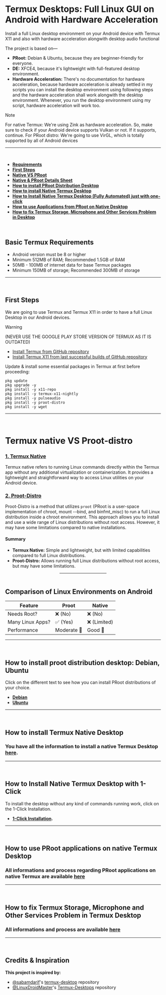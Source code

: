 # Termux Desktops: Full Linux GUI on Android with Hardware Acceleration
Install a full Linux desktop environment on your Android device with Termux X11 and also with hardware acceleration alongwith desktop audio functional

The project is based on—
- **PRoot:** Debian & Ubuntu, because they are beginner-friendly for everyone.
- **DE:** XFCE4, because it's lightweight with full-featured desktop environment.
- **Hardware Acceleration:** There's no documentation for hardware acceleration, because hardware acceleration is already settled in my scripts you can install the desktop environment using following steps and the hardware acceleration shall work alongwith the desktop environment. Whenever, you run the desktop environment using my script, hardware acceleration will work too.
> [!NOTE]
> For native Termux: We're using Zink as hardware acceleration. So, make sure to check if your Android device supports Vulkan or not. If it supports, continue.
> For PRoot distro: We're going to use VirGL, which is totally supported by all of Android devices

---
<br>

- **[Requirements](#termux-needs)**
- **[First Steps](#first-steps)**
- **[Native VS PRoot](#choose-linux)**
- **[Native & PRoot Details Sheet](#comparing-sheet)**
- **[How to install PRoot Distribution Desktop](#proot-distributions)**
- **[How to install Native Termux Desktop](#termux-native)**
- **[How to Install Native Termux Desktop (Fully Automated) just with one-click](#termux-native-auto)**
- **[How to use Applications from PRoot on Native Desktop](#termux-prootapp-native)**
- **[How to fix Termux Storage, Microphone and Other Services Problem in Desktop](#termux-problem-fix)**

<br>

## Basic Termux Requirements <a name=termux-needs></a>
- Android version must be 8 or higher
- Minimum 512MB of RAM; Recommended 1.5GB of RAM
- 50MB - 100MB of internet data for base Termux packages
- Minimum 150MB of storage; Recommended 300MB of storage

---
<br>

## First Steps <a name=first-steps></a>
We are going to use Termux and Termux X11 in order to have a full Linux Desktop in our Android devices.
> [!WARNING]
> (NEVER USE THE GOOGLE PLAY STORE VERSION OF TERMUX AS IT IS OUTDATED)
- [Install Termux from GitHub repository](https://github.com/termux/termux-app/releases)
- [Install Termux X11 from last successful builds of GitHub repository](https://github.com/termux/termux-x11/actions/workflows/debug_build.yml)

Update & install some essential packages in Termux at first before proceeding:
```
pkg update
pkg upgrade -y
pkg install -y x11-repo
pkg install -y termux-x11-nightly
pkg install -y pulseaudio
pkg install -y proot-distro
pkg install -y wget
```

---
<br>

# Termux native VS Proot-distro <a name=choose-linux></a>

### [1. Termux Native](#termux-native)

Termux native refers to running Linux commands directly within the Termux app without any additional virtualization or containerization. It provides a lightweight and straightforward way to access Linux utilities on your Android device.

### [2. Proot-Distro](#proot-distributions)

Proot-Distro is a method that utilizes `proot` (PRoot is a user-space implementation of chroot, mount --bind, and binfmt_misc) to run a full Linux distribution inside a chroot environment. This approach allows you to install and use a wide range of Linux distributions without root access. However, it may have some limitations compared to native installations.

#### Summary

- **Termux Native:** Simple and lightweight, but with limited capabilities compared to full Linux distributions.
- **Proot-Distro:** Allows running full Linux distributions without root access, but may have some limitations.

<hr style="width: 30%; height: 2px; background-color: gray; border: none; margin: auto;">
<br>

## Comparison of Linux Environments on Android <a name=comparing-sheet></a>
| Feature             | Proot          | Native         |
|---------------------|----------------|----------------|
| Needs Root?         | ❌ (No)        | ❌ (No)        |
| Many Linux Apps?    | ✅ (Yes)       | ❌ (Limited)   |
| Performance         | Moderate 💼    | Good 🚀        |

---
<br>

## How to install proot distribution desktop: Debian, Ubuntu <a name=proot-distributions></a>
Click on the different text to see how you can install PRoot distributions of your choice.
- **[Debian](/Documentation/proot/debian_proot.md)**
- **[Ubuntu](/Documentation/proot/ubuntu_proot.md)**

---
<br>

## How to install Termux Native Desktop <a name=termux-native></a>
### You have all the information to install a native Termux Desktop [here](/Documentation/native/termux_native.md).

---
<br>

## How to Install Native Termux Desktop with 1-Click <a name=termux-native-auto></a>
To install the desktop without any kind of commands running work, click on the 1-Click Installation.
- **[1-Click Installation](/Documentation/native/termux_native_automated.md).**

---
<br>

## How to use PRoot applications on native Termux Desktop <a name=termux-prootapp-native></a>
### All informations and process regarding PRoot applications on native Termux are available [here](/Documentation/native/termux_prootapp_native.md)

---
<br>

## How to fix Termux Storage, Microphone and Other Services Problem in Termux Desktop <a name=termux-problem-fix></a>
### All informations and process are available [here](/Documentation/termux/problem_fix.md)

---
<br>

## Credits & Inspiration

**This project is inspired by:**

- [@sabamdarif](https://github.com/sabamdarif)'s [termux-desktop](https://github.com/sabamdarif/termux-desktop) repository  
- [@LinuxDroidMaster](https://github.com/LinuxDroidMaster)'s [Termux-Desktops](https://github.com/LinuxDroidMaster/Termux-Desktops) repository
